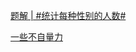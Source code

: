 [题解 | #统计每种性别的人数#](https://www.nowcoder.com/discuss/508498934919118848?urlSource=extension-api)

[一些不自量力](https://www.nowcoder.com/feed/main/detail/2bb6cf4f678b44e7aeed073841d556d0?urlSource=extension-api)